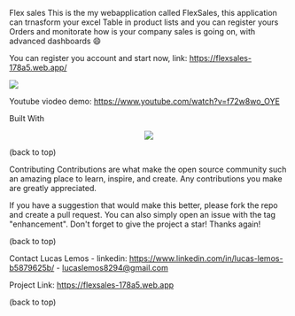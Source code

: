 Flex sales
This is the my webapplication called FlexSales, this application can trnasform your excel Table in product lists and you can register yours Orders and monitorate how is your company sales is going on, with advanced dashboards :smile:

You can register you account and start now, link: https://flexsales-178a5.web.app/

<img src="https://cdn.discordapp.com/attachments/624996496139485216/1141858016942116935/image.png"> 

Youtube viodeo demo: https://www.youtube.com/watch?v=f72w8wo_OYE

Built With

<p align="center">
  <a href="https://skillicons.dev">
    <img src="https://skillicons.dev/icons?i=java,docker,mysql,spring,angular" />
  </a>
</p>


(back to top)


Contributing
Contributions are what make the open source community such an amazing place to learn, inspire, and create. Any contributions you make are greatly appreciated.

If you have a suggestion that would make this better, please fork the repo and create a pull request. You can also simply open an issue with the tag "enhancement". Don't forget to give the project a star! Thanks again!


(back to top)

Contact
Lucas Lemos - linkedin: https://www.linkedin.com/in/lucas-lemos-b5879625b/ - lucaslemos8294@gmail.com

Project Link: https://flexsales-178a5.web.app

(back to top)


